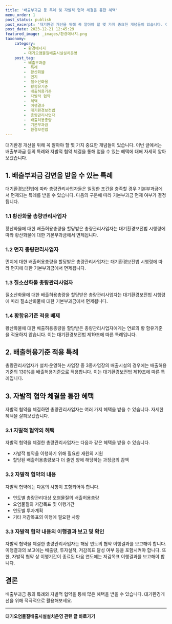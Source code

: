 ```yaml
---
title: '배출부과금 등 특례 및 자발적 협약 체결을 통한 혜택'
menu_order: 1
post_status: publish
post_excerpt: '대기환경 개선을 위해 꼭 알아야 할 몇 가지 중요한 개념들이 있습니다. 이번 글에서는 배출부과금 등의 특례와 자발적 협약 체결을 통해 얻을 수 있는 혜택에 대해 자세히 알아보겠습니다.'
post_date: 2023-12-21 12:45:29
featured_image: _images/환경에너지.png
taxonomy:
    category:
        - 환경에너지
        - 대기오염물질배출시설설치운영
    post_tag:
        - 배출부과금
        -  특례
        -  황산화물
        -  먼지
        -  질소산화물
        -  황함유기준
        -  배출허용기준
        -  자발적 협약
        -  혜택
        -  이행결과
        -  대기환경보전법
        -  총량관리사업자
        -  배출허용총량
        -  기본부과금
        -  환경보전법
---
```



대기환경 개선을 위해 꼭 알아야 할 몇 가지 중요한 개념들이 있습니다. 이번 글에서는 배출부과금 등의 특례와 자발적 협약 체결을 통해 얻을 수 있는 혜택에 대해 자세히 알아보겠습니다.

## 1. 배출부과금 감면을 받을 수 있는 특례

대기환경보전법에 따라 총량관리사업자들은 일정한 조건을 충족할 경우 기본부과금에서 면제되는 특례를 받을 수 있습니다. 다음의 구분에 따라 기본부과금 면제 여부가 결정됩니다.

### 1.1 황산화물 총량관리사업자

황산화물에 대한 배출허용총량을 할당받은 총량관리사업자는 대기환경보전법 시행령에 따라 황산화물에 대한 기본부과금에서 면제됩니다.

### 1.2 먼지 총량관리사업자

먼지에 대한 배출허용총량을 할당받은 총량관리사업자는 대기환경보전법 시행령에 따라 먼지에 대한 기본부과금에서 면제됩니다.

### 1.3 질소산화물 총량관리사업자

질소산화물에 대한 배출허용총량을 할당받은 총량관리사업자는 대기환경보전법 시행령에 따라 질소산화물에 대한 기본부과금에서 면제됩니다.

### 1.4 황함유기준 적용 배제

황산화물에 대한 배출허용총량을 할당받은 총량관리사업자에게는 연료의 황 함유기준을 적용하지 않습니다. 이는 대기환경보전법 제19조에 따른 특례입니다.

## 2. 배출허용기준 적용 특례

총량관리사업자가 설치·운영하는 사업장 중 3종사업장의 배출시설의 경우에는 배출허용기준의 130%를 배출허용기준으로 적용합니다. 이는 대기환경보전법 제19조에 따른 특례입니다.

## 3. 자발적 협약 체결을 통한 혜택

자발적 협약을 체결하면 총량관리사업자는 여러 가지 혜택을 받을 수 있습니다. 자세한 혜택을 살펴보겠습니다.

### 3.1 자발적 협약의 혜택

자발적 협약을 체결한 총량관리사업자는 다음과 같은 혜택을 받을 수 있습니다.

- 자발적 협약을 이행하기 위해 필요한 재원의 지원
- 할당된 배출허용총량보다 더 줄인 양에 해당하는 과징금의 감액

### 3.2 자발적 협약의 내용

자발적 협약에는 다음의 사항이 포함되어야 합니다.

- 연도별 총량관리대상 오염물질의 배출허용총량
- 오염물질의 저감목표 및 이행기간
- 연도별 투자계획
- 기타 저감목표의 이행에 필요한 사항

### 3.3 자발적 협약 내용의 이행결과 보고 및 확인

자발적 협약을 체결한 총량관리사업자는 해당 연도의 협약 이행결과를 보고해야 합니다. 이행결과의 보고에는 배출량, 투자실적, 저감목표 달성 여부 등을 포함시켜야 합니다. 또한, 자발적 협약 상 이행기간이 종료된 다음 연도에는 저감목표 이행결과를 보고해야 합니다.

## 결론

배출부과금 등의 특례와 자발적 협약을 통해 많은 혜택을 받을 수 있습니다. 대기환경개선을 위해 적극적으로 활용해보세요.
<!-- wp:separator -->
<hr class="wp-block-separator has-alpha-channel-opacity"/>
<!-- /wp:separator -->

<!-- wp:group {"backgroundColor":"base","layout":{"type":"constrained"}} -->
<div class="wp-block-group has-base-background-color has-background"><!-- wp:paragraph {"align":"center","fontSize":"medium"} -->
<p class="has-text-align-center has-large-font-size"><strong>대기오염물질배출시설설치운영 관련 글 바로가기</strong></p>
<!-- /wp:paragraph -->


<!-- wp:latest-posts
{"categories":[{"id":35038,"count":19,"description":"","link":"https://uknowlaw.com/category/%eb%8c%80%ea%b8%b0%ec%98%a4%ec%97%bc%eb%ac%bc%ec%a7%88%eb%b0%b0%ec%b6%9c%ec%8b%9c%ec%84%a4%ec%84%a4%ec%b9%98%ec%9a%b4%ec%98%81/","name":"대기오염물질배출시설설치운영","slug":"대기오염물질배출시설설치운영","taxonomy":"category","parent":0,"meta":[],"_links":{"self":[{"href":"https://uknowlaw.com/wp-json/wp/v2/categories/35038"}],"collection":[{"href":"https://uknowlaw.com/wp-json/wp/v2/categories"}],"about":[{"href":"https://uknowlaw.com/wp-json/wp/v2/taxonomies/category"}],"wp:post_type":[{"href":"https://uknowlaw.com/wp-json/wp/v2/posts?categories=35038"}],"curies":[{"name":"wp","href":"https://api.w.org/{rel}","templated":true}]}}],"postsToShow":100,"excerptLength":28,"postLayout":"grid","columns":2,"featuredImageAlign":"left","featuredImageSizeSlug":"large","fontSize":"small"} /--></div>
<!-- /wp:group -->